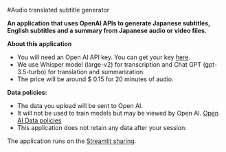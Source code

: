 #Audio translated subtitle generator

**An application that uses OpenAI APIs to generate Japanese subtitles, 
English subtitles and a summary from Japanese audio or video files.**

**About this application**

- You will need an Open AI API key. You can get your key [here](https://platform.openai.com/).
- We use Whisper model (large-v2) for transcription and Chat GPT (gpt-3.5-turbo) for translation and summarization.
- The price will be around $ 0.15 for 20 minutes of audio.

**Data policies:**

- The data you upload will be sent to Open AI.
- It will not be used to train models but may be viewed by Open AI. [Open AI Data policies](https://openai.com/policies/api-data-usage-policies)
- This application does not retain any data after your session.

The application runs on the [Streamlit sharing](https://ttakenawa-generate-subtitle-gpt-streamlit-app-ritblx.streamlit.app/). 


